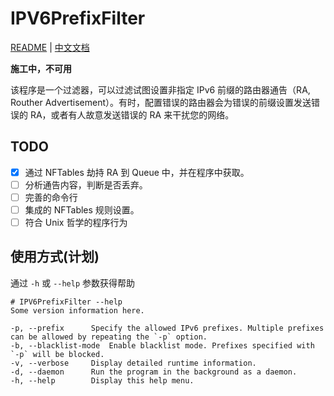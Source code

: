 # IPV6PrefixFilter
[README](README.md) | [中文文档](README_ZH.md)

**施工中，不可用**

该程序是一个过滤器，可以过滤试图设置非指定 IPv6 前缀的路由器通告（RA, Routher Advertisement）。有时，配置错误的路由器会为错误的前缀设置发送错误的 RA，或者有人故意发送错误的 RA 来干扰您的网络。

## TODO

- [x] 通过 NFTables 劫持 RA 到 Queue 中，并在程序中获取。
- [ ] 分析通告内容，判断是否丢弃。
- [ ] 完善的命令行
- [ ] 集成的 NFTables 规则设置。
- [ ] 符合 Unix 哲学的程序行为

## 使用方式(计划)

通过 `-h` 或 `--help` 参数获得帮助

```shell
# IPV6PrefixFilter --help
Some version information here.

-p, --prefix      Specify the allowed IPv6 prefixes. Multiple prefixes can be allowed by repeating the `-p` option.
-b, --blacklist-mode  Enable blacklist mode. Prefixes specified with `-p` will be blocked.
-v, --verbose     Display detailed runtime information.
-d, --daemon      Run the program in the background as a daemon.
-h, --help        Display this help menu.
```
